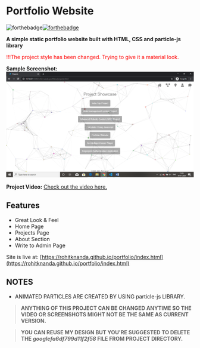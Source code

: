 # Portfolio Website 
![forthebadge](https://forthebadge.com/images/badges/uses-html.svg)[![forthebadge](https://forthebadge.com/images/badges/uses-css.svg)](https://forthebadge.com)

**A simple static portfolio website built with HTML, CSS and particle-js library** 

<span style="color:red">!!!The project style has been changed. Trying to give it a material look.</span>

**Sample Screenshot:**
![Sample](/projects/projectss/portfolio-3.png)

**Project Video:**
[Check out the video here.]()


## Features
- Great Look & Feel
- Home Page
- Projects Page
- About Section
- Write to Admin Page

Site is live at: [https://rohitknanda.github.io/portfolio/index.html](https://rohitknanda.github.io/portfolio/index.html)

## NOTES
- ANIMATED PARTICLES ARE CREATED BY USING particle-js LIBRARY.

> **ANYTHING OF THIS PROJECT CAN BE CHANGED ANYTIME SO THE VIDEO OR SCREENSHOTS MIGHT NOT BE THE SAME AS CURRENT VERSION.**

> **YOU CAN REUSE MY DESIGN BUT YOU'RE SUGGESTED TO DELETE THE _googlefa6df799d11f2f58_ FILE FROM PROJECT DIRECTORY.**

